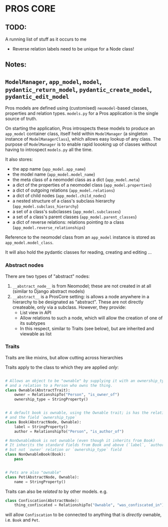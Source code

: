 # PROS CORE

## TODO:

A running list of stuff as it occurs to me

- Reverse relation labels need to be unique for a Node class!


## Notes:

## `ModelManager`, `app_model`, `model`, `pydantic_return_model`, `pydantic_create_model`, `pydantic_edit_model`

Pros models are defined using (customised) `neomodel`-based classes, properties and relation types. `models.py` for a Pros application is the single source of truth.

On starting the application, Pros introspects these models to produce an `app_model` container class, itself held within `ModelManager` (a singleton instance of `ModelManagerClass`), which allows easy lookup of any class. The purpose of `ModelManager` is to enable rapid loooking up of classes without having to introspect `models.py` all the time.

It also stores:
- the app name (`app_model.app_name`)
- the model name (`app_model.model_name`)
- the meta class of a neomodel class as a dict (`app_model.meta`)
- a dict of the properties of a neomodel class (`app_model.properties`)
- a dict of outgoing relations (`app_model.relations`)
- a dict of child nodes (`app_model.child_nodes`)
- a nested structure of a class's subclass hierarchy (`app_model.subclass_hierarchy`)
- a set of a class's subclasses (`app_model.subclasses`)
- a set of a class's parent classes (`app_model.parent_classes`)
- a dict of reverse relations: relations pointing _to_ a class (`app_model.reverse_relationships`)

Reference to the neomodel class from an `app_model` instance is stored as `app_model.model_class`.

It will also hold the pydantic classes for reading, creating and editing ...

### Abstract nodes

There are two types of "abstract" nodes:

1. `__abstract_node__` is from Neomodel; these are not created in at all (similar to Django abstract models)
2. `__abstract__` is a ProsCore setting: is allows a node anywhere in a hierarchy to be designated as "abstract". These are not directly createable, only via a subclass. However, they provide:
    - List view in API
    - Allow relations to such a node, which will allow the creation of one of its subtypes
    - In this respect, similar to Traits (see below), but are inherited and viewable as list

### Traits
Traits are like mixins, but allow cutting across hierarchies

Traits apply to the class to which they are applied *only*:

```python

# Allows an object to be "ownable" by supplying it with an ownership_type property
# and a relation to a Person who owns the thing.
class Ownable(AbstractTrait):
    owner = RelationshipTo("Person", "is_owner_of")
    ownership_type = StringProperty()


# A default book is ownable, using the Ownable trait; is has the relationship to `owner`
# and the field `ownership_type`
class Book(AbstractNode, Ownable):
    label = StringProperty()
    author = RelationshipTo("Person", "is_author_of")

# NonOwnableBook is not ownable (even though it inherits from Book)
# It inherits the standard fields from Book and above (`label`, `author`, etc.)
# but not `owner` relation or `ownership_type` field
class NonOwnableBook(Book):
    pass


# Pets are also "ownable"
class Pet(AbstractNode, Ownable):
    name = StringProperty()

```

Traits can also be *related to* by other models. e.g. 

```python
class Confiscation(AbstractNode):
    thing_confiscated = RelationshipTo("Ownable", "was_confiscated_in")
```

will allow `Confiscation` to be connected to anything that is *directly* ownable, i.e. `Book` and `Pet`.


